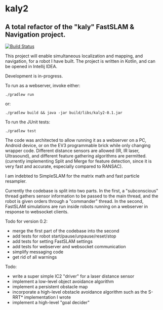 # kaly2
## A total refactor of the "kaly" FastSLAM &amp; Navigation project.
[![Build Status](https://travis-ci.org/jatjat/kaly2.svg?branch=master)](https://travis-ci.org/jatjat/kaly2)

This project will enable simultaneous localization and mapping, and navigation, for a robot I have built.
The project is written in Kotlin, and can be opened in Intellij IDEA.

Development is in-progress.

To run as a webserver, invoke either:
```
./gradlew run
```
or:
```
./gradlew build && java -jar build/libs/kaly2-0.1.jar
```

To run the JUnit tests:
```
./gradlew test
```


The code was architected to allow running it as a webserver on a PC, Android device, or on the EV3 programmable brick while only changing wrapper code.
Different distance sensors are allowed (IR, IR laser, Ultrasound), and different feature gathering algorithms are permitted.
(currently implementing Split and Merge for feature detection, since it is very fast and accurate, especially compared to RANSAC).

I am indebted to SimpleSLAM for the matrix math and fast particle resampler.

Currently the codebase is split into two parts. In the first, a "subconscious" thread gathers sensor information to be passed to the main thread, and the robot is given orders through a "commander" thread. In the second, FastSLAM simulations are run inside robots running on a webserver in response to websocket clients.

Todo for version 0.2:
  - merge the first part of the codebase into the second
  - add tests for robot start/pause/unpause/reset/stop
  - add tests for setting FastSLAM settings
  - add tests for webserver and websocket communication
  - simplify messaging code
  - get rid of all warnings

Todo:
  - write a super simple IC2 "driver" for a laser distance sensor
  - implement a low-level object avoidance algorithm
  - implement a persistent obstacle map
  - incorporate a high-level obstacle avoidance algorithm such as the S-RRT\* implementation I wrote
  - implement a high-level "goal decider"

